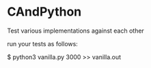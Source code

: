 # CAndPython
Test various implementations against each other

run your tests as follows:

$ python3 vanilla.py 3000 >> vanilla.out
